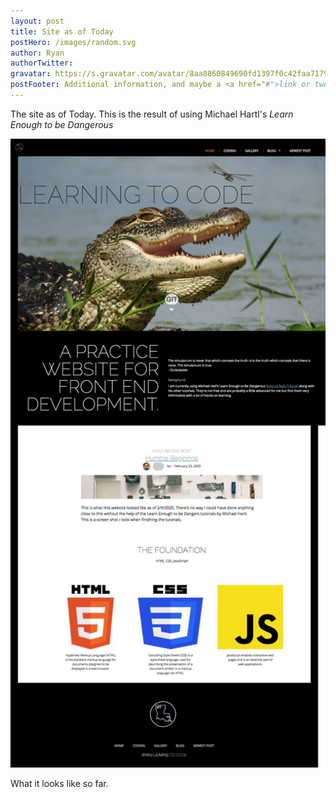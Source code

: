 ```yaml
---
layout: post
title: Site as of Today
postHero: /images/random.svg
author: Ryan
authorTwitter: 
gravatar: https://s.gravatar.com/avatar/8aa8860849690fd1397f0c42faa71795?s=80
postFooter: Additional information, and maybe a <a href="#">link or two</a>
---
```


The site as of Today. This is the result of using Michael Hartl's <i>Learn Enough to be Dangerous</i>

<img class="posts-image-xl" src="/images/2020-02-25-site.jpg"
alt="Picture of current website as of 2-25-2020">

What it looks like so far.